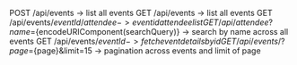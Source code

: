 POST /api/events -> list all events
GET /api/events -> list all events
GET /api/events/${eventId}/attendee -> event id attendee list
GET /api/attendee?name=${encodeURIComponent(searchQuery)} -> search by name across all events
GET /api/events/${eventId} -> fetch event details by id
GET /api/events/?page=${page}&limit=15 -> pagination across events and limit of page 